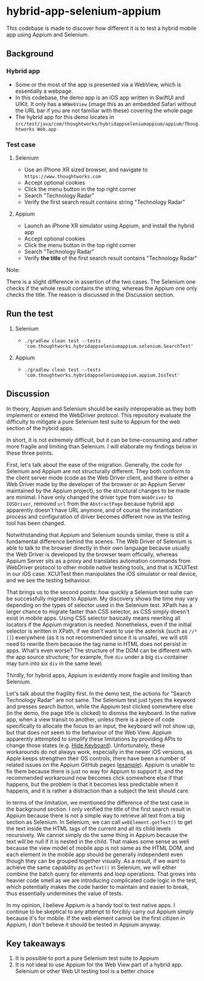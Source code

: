 # hybrid-app-selenium-appium

This codebase is made to discover how different it is to test a hybrid mobile app using Appium and Selenium. 

## Background

### Hybrid app
  
- Some or the most of the app is presented via a WebView, which is essentially a webpage. 
- In this codebase, the demo app is an iOS app written in SwiftUI and UIKit. It only has a `WKWebView` (image this as an embedded Safari without the URL bar if you are not familiar with these) covering the whole page
- The hybrid app for this demo locates in `src/test/java/com/thoughtworks/hybridappseleniumappium/appium/Thoughtworks Web.app`

### Test case

1. Selenium
   * Use an iPhone XR sized browser, and navigate to `https://www.thoughtworks.com`
   * Accept optional cookies
   * Click the menu button in the top right corner
   * Search "Technology Radar"
   * Verify the first search result contains string "Technology Radar"

2. Appium
   * Launch an iPhone XR simulator using Appium, and install the hybrid app
   * Accept optional cookies
   * Click the menu button in the top right corner
   * Search "Technology Radar"
   * Verify **the title** of the first search result contains "Technology Radar"

Note:

There is a slight difference in assertion of the two cases. The Selenium one checks if the whole result contains the string, whereas the Appium one only checks the title. The reason is discussed in the Discussion section. 

## Run the test

1. Selenium
   * `./gradlew clean test --tests 'com.thoughtworks.hybridappseleniumappium.selenium.SearchTest'`

2. Appium
   * `./gradlew clean test --tests 'com.thoughtworks.hybridappseleniumappium.appium.IosTest'`

## Discussion

In theory, Appium and Selenium should be easily interoperable as they both implement or extend the WebDriver protocol. This repository evaluate the difficulty to mitigate a pure Selenium test suite to Appium for the web section of the hybrid apps.  

In short, it is not extremely difficult, but it can be time-consuming and rather more fragile and limiting than Selenium. I will elaborate my findings below in these three points. 

First, let's talk about the ease of the migration. Generally, the code for Selenium and Appium are not structurally different. They both conform to the client server mode (code as the Web Driver client, and there is either a Web Driver made by the developer of the browser or an Appium Server maintained by the Appium project), so the structural changes to be made are minimal. I have only changed the driver type from `WebDriver` to `IOSDriver`, removed `url` from the `AbstractPage` because hybrid app apparently doesn't have URL anymore, and of course the instantiation process and configuration of driver becomes different now as the testing tool has been changed.

Notwithstanding that Appium and Selenium sounds similar, there is still a fundamental difference behind the scenes. The Web Driver of Selenium is able to talk to the browser directly in their own language because usually the Web Driver is developed by the browser team officially, whereas Appium Server sits as a proxy and translates automation commands from WebDriver protocol to other mobile native testing tools, and that is XCUITest in our iOS case. XCUITest then manipulates the iOS simulator or real device, and we see the testing behaviour. 

That brings us to the second points: how quickly a Selenium test suite can be successfully migrated to Appium. My discovery shows the time may vary depending on the types of selector used in the Selenium test. XPath has a larger chance to migrate faster than CSS selector, as CSS simply doesn't exist in mobile apps. Using CSS selector basically means rewriting all locators if the Appium migration is needed. Nonetheless, even if the initial selector is written in XPath, if we don't want to use the asterisk (such as `//*[]`) everywhere (as it is not recommended since it is unsafe), we will still need to rewrite them because the tag name in HTML does not persist in apps. What's even worse? The structure of the DOM can be different with the app source structure; for example, five `div` under a big `div` container may turn into six `div` in the same level. 

Thirdly, for hybrid apps, Appium is evidently more fragile and limiting than Selenium. 

Let's talk about the fragility first. In the demo test, the actions for "Search Technology Radar" are not same. The Selenium test just types the keyword and presses search button, while the Appium test clicked somewhere else (in the demo, the page title is clicked) to dismiss the keyboard. In the native app, when a view transit to another, unless there is a piece of code specifically to allocate the focus to an input, the keyboard will not show up, but that does not seem to the behaviour of the Web View. Appium apparently attempted to simplify these limitations by providing APIs to change those states (e.g. [Hide Keyboard](https://appium.io/docs/en/commands/device/keys/hide-keyboard/)). Unfortunately, these workarounds do not always work, especially in the newer iOS versions, as Apple keeps strengthen their OS controls, there have been a number of related issues on the Appium GitHub pages ([example](https://github.com/appium/appium/issues/15073)). Appium is unable to fix them because there is just no way for Appium to support it, and the recommended workaround now becomes click somewhere else if that happens, but the problem is that it becomes less predictable when it happens, and it is rather a distraction than a subject the test should care. 

In terms of the limitation, we mentioned the difference of the test case in the background section. I only verified the title of the first search result in Appium because there is not a simple way to retrieve all text from a big section as Selenium. In Selenium, we can call `webElement.getText()` to get the text inside the HTML tags of the current and all its child levels recursively. We cannot simply do the same thing in Appium because the text will be null if it is nested in the child. That makes some sense as well because the view model of mobile app is not same as the HTML DOM, and each element in the mobile app should be generally independent even though they can be grouped together visually. As a result, if we want to achieve the same capability as `getText()` in Selenium, we will either combine the batch query for elements and loop operations. That grows into heavier code smell as we are introducing complicated code logic in the test, which potentially makes the code harder to maintain and easier to break, thus essentially undermines the value of tests. 

In my opinion, I believe Appium is a handy tool to test native apps. I continue to be skeptical to any attempt to forcibly carry out Appium simply because it's for mobile. If the web element cannot be the first citizen in Appium, I don't believe it should be tested in Appium anyway. 

## Key takeaways

1. It is possible to port a pure Selenium test suite to Appium
2. It is not ideal to use Appium for the Web View part of a hybrid app. Selenium or other Web UI testing tool is a better choice
